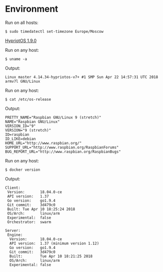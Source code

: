# Environment

Run on all hosts:

```
$ sudo timedatectl set-timezone Europe/Moscow
```

[HypriotOS 1.9.0](https://blog.hypriot.com/downloads/)

Run on any host:

```
$ uname -a
```

Output:

```
Linux master 4.14.34-hypriotos-v7+ #1 SMP Sun Apr 22 14:57:31 UTC 2018 armv7l GNU/Linux
```

Run on any host:

```
$ cat /etc/os-release
```

Output:

```
PRETTY_NAME="Raspbian GNU/Linux 9 (stretch)"
NAME="Raspbian GNU/Linux"
VERSION_ID="9"
VERSION="9 (stretch)"
ID=raspbian
ID_LIKE=debian
HOME_URL="http://www.raspbian.org/"
SUPPORT_URL="http://www.raspbian.org/RaspbianForums"
BUG_REPORT_URL="http://www.raspbian.org/RaspbianBugs"
```

Run on any host:

```
$ docker version
```

Output:

```
Client:
 Version:       18.04.0-ce
 API version:   1.37
 Go version:    go1.9.4
 Git commit:    3d479c0
 Built: Tue Apr 10 18:25:24 2018
 OS/Arch:       linux/arm
 Experimental:  false
 Orchestrator:  swarm

Server:
 Engine:
  Version:      18.04.0-ce
  API version:  1.37 (minimum version 1.12)
  Go version:   go1.9.4
  Git commit:   3d479c0
  Built:        Tue Apr 10 18:21:25 2018
  OS/Arch:      linux/arm
  Experimental: false
```
